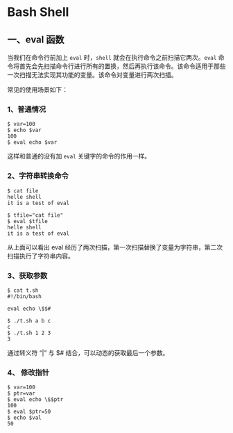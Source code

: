
# Bash Shell

## 一、eval 函数

当我们在命令行前加上 `eval` 时，`shell` 就会在执行命令之前扫描它两次。`eval` 命令将首先会先扫描命令行进行所有的置换，然后再执行该命令。该命令适用于那些一次扫描无法实现其功能的变量。该命令对变量进行两次扫描。

常见的使用场景如下：

### 1、普通情况

```shell
$ var=100
$ echo $var
100
$ eval echo $var
```

这样和普通的没有加 `eval` 关键字的命令的作用一样。

### 2、字符串转换命令

```shell
$ cat file
helle shell
it is a test of eval

$ tfile="cat file"
$ eval $tfile
helle shell
it is a test of eval
```

从上面可以看出 eval 经历了两次扫描，第一次扫描替换了变量为字符串，第二次扫描执行了字符串内容。

### 3、获取参数

```shell
$ cat t.sh
#!/bin/bash

eval echo \$$#

$ ./t.sh a b c
c
$ ./t.sh 1 2 3
3
```

通过转义符 “|” 与 $# 结合，可以动态的获取最后一个参数。

### 4、 修改指针

```shell
$ var=100
$ ptr=var
$ eval echo \$$ptr
100
$ eval $ptr=50
$ echo $val
50
```
